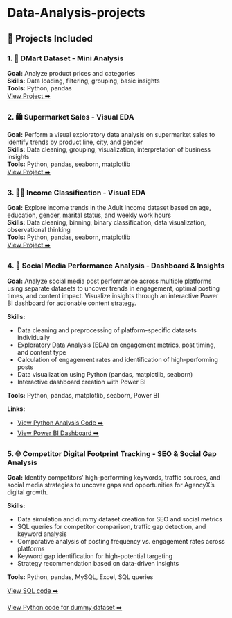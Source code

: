 # Data-Analysis-projects

## 📁 Projects Included
 ### 1. 🛒 DMart Dataset - Mini Analysis  
**Goal:** Analyze product prices and categories  
**Skills:** Data loading, filtering, grouping, basic insights  
**Tools:** Python, pandas  
[View Project ➡️](https://github.com/KrishaPatel108/Data-Analysis-projects/blob/main/Dmartanalysis.py)
 
### 2. 🛍️ Supermarket Sales - Visual EDA  
**Goal:** Perform a visual exploratory data analysis on supermarket sales to identify trends by product line, city, and gender  
**Skills:** Data cleaning, grouping, visualization, interpretation of business insights  
**Tools:** Python, pandas, seaborn, matplotlib  
[View Project ➡️](https://github.com/KrishaPatel108/Data-Analysis-projects/blob/main/SupermarketSalesAnalysis.py)

### 3. 👩‍💼 Income Classification - Visual EDA  
**Goal:** Explore income trends in the Adult Income dataset based on age, education, gender, marital status, and weekly work hours  
**Skills:** Data cleaning, binning, binary classification, data visualization, observational thinking  
**Tools:** Python, pandas, seaborn, matplotlib  
[View Project ➡️](https://github.com/KrishaPatel108/Data-Analysis-projects/blob/main/incomeanalysis.py)

### 4. 📱 Social Media Performance Analysis - Dashboard & Insights

**Goal:** Analyze social media post performance across multiple platforms using separate datasets to uncover trends in engagement, optimal posting times, and content impact. Visualize insights through an interactive Power BI dashboard for actionable content strategy.

**Skills:**
- Data cleaning and preprocessing of platform-specific datasets individually
- Exploratory Data Analysis (EDA) on engagement metrics, post timing, and content type
- Calculation of engagement rates and identification of high-performing posts
- Data visualization using Python (pandas, matplotlib, seaborn)
- Interactive dashboard creation with Power BI

**Tools:** Python, pandas, matplotlib, seaborn, Power BI

**Links:**
- [View Python Analysis Code ➡️](https://github.com/KrishaPatel108/Data-Analysis-projects/blob/main/social_media_analysis.py)
- [View Power BI Dashboard ➡️](https://github.com/KrishaPatel108/Data-Analysis-projects/commit/4d3eb85044084e0e7c30cd967d1b7931ce2704fb)

### 5. 🌐 Competitor Digital Footprint Tracking - SEO & Social Gap Analysis  

**Goal:** Identify competitors’ high-performing keywords, traffic sources, and social media strategies to uncover gaps and opportunities for AgencyX’s digital growth.  

**Skills:**  
- Data simulation and dummy dataset creation for SEO and social metrics  
- SQL queries for competitor comparison, traffic gap detection, and keyword analysis  
- Comparative analysis of posting frequency vs. engagement rates across platforms  
- Keyword gap identification for high-potential targeting  
- Strategy recommendation based on data-driven insights  

**Tools:** Python, pandas, MySQL, Excel, SQL queries  

[View SQL code ➡️](https://github.com/KrishaPatel108/Data-Analysis-projects/blob/main/CDf.sql)  

[View Python code for dummy dataset ➡️](https://github.com/KrishaPatel108/Data-Analysis-projects/blob/main/datasetcdf.py)
